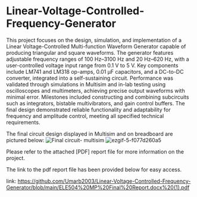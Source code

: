 # Linear-Voltage-Controlled-Frequency-Generator

This project focuses on the design, simulation, and implementation of a Linear Voltage-Controlled Multi-function Waveform Generator capable of producing triangular and square waveforms. The generator features adjustable frequency ranges of 100 Hz–3100 Hz and 20 Hz–620 Hz, with a user-controlled voltage input range from 0.1 V to 5 V. Key components include LM741 and LM318 op-amps, 0.01 µF capacitors, and a DC-to-DC converter, integrated into a self-sustaining circuit. Performance was validated through simulations in Multisim and in-lab testing using oscilloscopes and multimeters, achieving precise output waveforms with minimal error. Milestones included constructing and combining subcircuits such as integrators, bistable multivibrators, and gain control buffers. The final design demonstrated reliable functionality and adaptability for frequency and amplitude control, meeting all specified technical
requirements.

The final circuit design displayed in Multisim and on breadboard are pictured below:
![Final circuit- multisim](https://github.com/user-attachments/assets/1d5d4992-5fe6-465b-ad9f-c97536414851) ![ezgif-5-f077d260a5](https://github.com/user-attachments/assets/04dc2695-efed-490b-8adb-47e992239b87)




Please refer to the attached [PDF] report file for more information on the project.

The link to the pdf report file has been provided below for easy access.

link: https://github.com/Umarb2003/Linear-Voltage-Controlled-Frequency-Generator/blob/main/ELE504%20MP%20Final%20Report.docx%20(1).pdf

